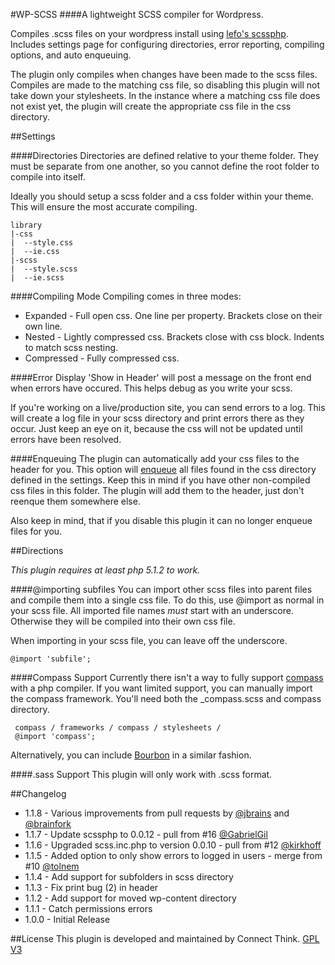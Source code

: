 #WP-SCSS
####A lightweight SCSS compiler for Wordpress.

Compiles .scss files on your wordpress install using [lefo's scssphp](https://github.com/leafo/scssphp). Includes settings page for configuring directories, error reporting, compiling options, and auto enqueuing.

The plugin only compiles when changes have been made to the scss files. Compiles are made to the matching css file, so disabling this plugin will not take down your stylesheets. In the instance where a matching css file does not exist yet, the plugin will create the appropriate css file in the css directory.

##Settings

####Directories
Directories are defined relative to your theme folder. They must be separate from one another, so you cannot define the root folder to compile into itself.

Ideally you should setup a scss folder and a css folder within your theme. This will ensure the most accurate compiling.

    library
    |-css
    |  --style.css
    |  --ie.css
    |-scss
    |  --style.scss
    |  --ie.scss

####Compiling Mode
Compiling comes in three modes:

* Expanded - Full open css. One line per property. Brackets close on their own line.
* Nested - Lightly compressed css. Brackets close with css block. Indents to match scss nesting.
* Compressed - Fully compressed css.

####Error Display
'Show in Header' will post a message on the front end when errors have occured. This helps debug as you write your scss.

If you're working on a live/production site, you can send errors to a log. This will create a log file in your scss directory and print errors there as they occur. Just keep an eye on it, because the css will not be updated until errors have been resolved.

####Enqueuing
The plugin can automatically add your css files to the header for you. This option will [enqueue](http://codex.wordpress.org/Function_Reference/wp_enqueue_style) all files found in the css directory defined in the settings. Keep this in mind if you have other non-compiled css files in this folder. The plugin will add them to the header, just don't reenque them somewhere else.

Also keep in mind, that if you disable this plugin it can no longer enqueue files for you.


##Directions

*This plugin requires at least php 5.1.2 to work.*

####@importing subfiles
You can import other scss files into parent files and compile them into a single css file. To do this, use @import as normal in your scss file. All imported file names *must* start with an underscore. Otherwise they will be compiled into their own css file.

When importing in your scss file, you can leave off the underscore.

    @import 'subfile';

####Compass Support
Currently there isn't a way to fully support [compass](https://github.com/chriseppstein/compass) with a php compiler. If you want limited support, you can manually import the compass framework. You'll need both the _compass.scss and compass directory.

     compass / frameworks / compass / stylesheets /
     @import 'compass';

Alternatively, you can include [Bourbon](https://github.com/thoughtbot/bourbon) in a similar fashion.

####.sass Support
This plugin will only work with .scss format.

##Changelog
* 1.1.8 - Various improvements from pull requests by [@jbrains](https://github.com/jbrains) and [@brainfork](https://github.com/brainfork)
* 1.1.7 - Update scssphp to 0.0.12 - pull from #16 [@GabrielGil](https://github.com/GabrielGil)
* 1.1.6 - Upgraded scss.inc.php to version 0.0.10 - pull from #12 [@kirkhoff](https://github.com/kirkhoff)
* 1.1.5 - Added option to only show errors to logged in users - merge from #10 [@tolnem](https://github.com/tolnem)
* 1.1.4 - Add support for subfolders in scss directory
* 1.1.3 - Fix print bug (2) in header
* 1.1.2 - Add support for moved wp-content directory
* 1.1.1 - Catch permissions errors
* 1.0.0 - Initial Release

##License
This plugin is developed and maintained by Connect Think.
[GPL V3](http://www.gnu.org/copyleft/gpl.html)

